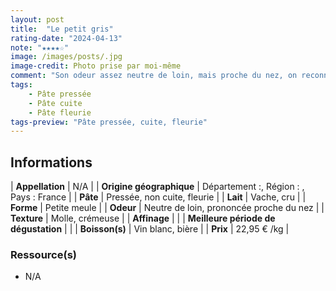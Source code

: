 ```yaml
---
layout: post
title:  "Le petit gris"
rating-date: "2024-04-13"
note: "★★★★☆"
image: /images/posts/.jpg
image-credit: Photo prise par moi-même
comment: "Son odeur assez neutre de loin, mais proche du nez, on reconnait bien une senteur lactique et fermier. La pâte à un goût salin et lactique également. Cependant la croûte aux couleurs de cendre, amène une certaine amertume pour créer un bel équilibre avec un aspect légèrement terreux. Pour vous donner une idée de sa texture, elle est plus molle que celle du Saint-Nectaire et bien plus cremeuse. C’est un fromage agréable !"
tags:
    - Pâte pressée
    - Pâte cuite
    - Pâte fleurie
tags-preview: "Pâte pressée, cuite, fleurie"
---
```


## Informations

| **Appellation** | N/A |
| **Origine géographique** | Département :, Région : , Pays : France  |
| **Pâte** | Pressée, non cuite, fleurie |
| **Lait** | Vache, cru |
| **Forme** | Petite meule |
| **Odeur** | Neutre de loin, prononcée proche du nez |
| **Texture** | Molle, crémeuse |
| **Affinage** |  |
| **Meilleure période de dégustation** |  |
| **Boisson(s)** | Vin blanc, bière |
| **Prix** | 22,95 € /kg |

### Ressource(s)
* N/A